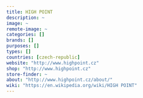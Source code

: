 ```yaml
---
title: HIGH POINT
description: ~
image: ~
remote-image: ~
categories: []
brands: []
purposes: []
types: []
countries: [czech-republic]
website: "http://www.highpoint.cz"
shop: "http://www.highpoint.cz"
store-finder: ~
about: "http://www.highpoint.cz/about/"
wiki: "https://en.wikipedia.org/wiki/HIGH POINT"
---
```

